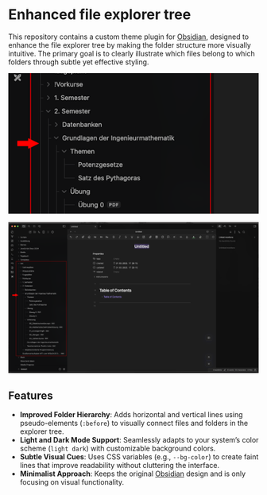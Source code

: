 # Enhanced file explorer tree

This repository contains a custom theme plugin for [Obsidian](https://obsidian.md/), designed to enhance the file explorer tree by making the folder structure more visually intuitive. The primary goal is to clearly illustrate which files belong to which folders through subtle yet effective styling.

![Screenshot](thumbnail.png)

![Screenshot](enhanced-file-explorer-tree.png)

## Features

- **Improved Folder Hierarchy**: Adds horizontal and vertical lines using pseudo-elements (`:before`) to visually connect files and folders in the explorer tree.
- **Light and Dark Mode Support**: Seamlessly adapts to your system’s color scheme (`light dark`) with customizable background colors.
- **Subtle Visual Cues**: Uses CSS variables (e.g., `--bg-color`) to create faint lines that improve readability without cluttering the interface.
- **Minimalist Approach**: Keeps the original [Obsidian](https://obsidian.md/) design and is only focusing on visual functionality.
